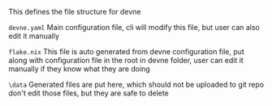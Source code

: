 This defines the file structure for devne

`devne.yaml`
Main configuration file, cli will modify this file, but user can also edit it manually

`flake.nix`
This file is auto generated from devne configuration file, put along with configuration file in the root in devne folder, 
user can edit it manually if they know what they are doing

`\data`
Generated files are put here, which should not be uploaded to git repo
don't edit those files, but they are safe to delete


